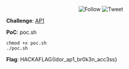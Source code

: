 <p align="center">
    <img alt="Follow" src="https://img.shields.io/github/followers/EffectRenan?style=social">
    <img alt="Tweet" src="https://img.shields.io/twitter/follow/EffectRenan?label=Follow&style=social">
</p>

**Challenge**: [AP1](https://hackaflag.com.br/ctf/flag.php?id=40#WEB240)

**PoC**: poc.sh
```shell
chmod +x poc.sh
./poc.sh
```

**Flag**: HACKAFLAG{Idor_ap1_br0k3n_acc3ss}
